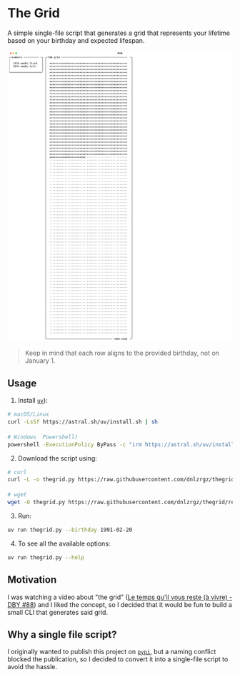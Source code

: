 # The Grid

A simple single-file script that generates a grid that represents your lifetime based on your birthday and expected lifespan.

![example](./example.svg)

> Keep in mind that each row aligns to the provided birthday, not on January 1.

## Usage

1. Install [`uv`](https://docs.astral.sh/uv/)):

```bash
# macOS/Linux
curl -LsSf https://astral.sh/uv/install.sh | sh

# Windows  Powershell)
powershell -ExecutionPolicy ByPass -c "irm https://astral.sh/uv/install.ps1 | iex"
```

2. Download the script using:

```bash
# curl
curl -L -o thegrid.py https://raw.githubusercontent.com/dnlzrgz/thegrid/refs/heads/master/thegrid.py

# wget
wget -O thegrid.py https://raw.githubusercontent.com/dnlzrgz/thegrid/refs/heads/master/thegrid.py
```

3. Run:

```bash
uv run thegrid.py --birthday 1991-02-20
```

4. To see all the available options:

```bash
uv run thegrid.py --help
```

## Motivation

I was watching a video about "the grid" ([Le temps qu'il vous reste (à vivre) - DBY #88](https://www.youtube.com/watch?v=q_AL1ROAJ6c)) and I liked the concept, so I decided that it would be fun to build a small CLI that generates said grid.

## Why a single file script?

I originally wanted to publish this project on [`pypi`](https://pypi.org), but a naming conflict blocked the publication, so I decided to convert it into a single-file script to avoid the hassle.
